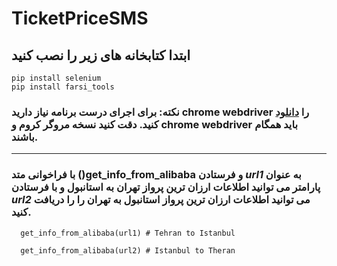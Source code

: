 # TicketPriceSMS
## ابتدا کتابخانه های زیر را نصب کنید
``` pip install selenium ```  
``` pip install farsi_tools ```

### نکته: برای اجرای درست برنامه نیاز دارید chrome webdriver را [دانلود](https://chromedriver.chromium.org/downloads) کنید. دقت کنید نسخه مروگر کروم و **chrome webdriver** باید همگام باشند.

---
### با فراخوانی متد **()get_info_from_alibaba**  و فرستادن *url1* به عنوان پارامتر می توانید اطلاعات ارزان ترین پرواز تهران به استانبول و با فرستادن *url2* می توانید اطلاعات ارزان ترین پرواز استانبول به تهران را را دریافت کنید. 
```
  get_info_from_alibaba(url1) # Tehran to Istanbul

  get_info_from_alibaba(url2) # Istanbul to Theran

```






